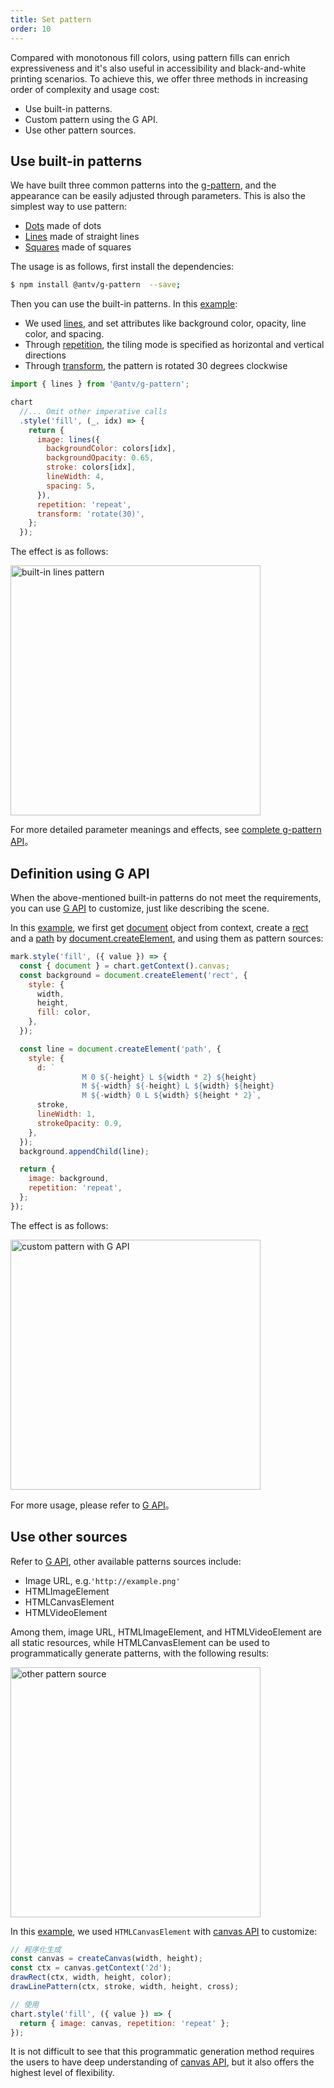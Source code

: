 ```yaml
---
title: Set pattern
order: 10
---
```


Compared with monotonous fill colors, using pattern fills can enrich expressiveness and it's also useful in accessibility and black-and-white printing scenarios. To achieve this, we offer three methods in increasing order of complexity and usage cost:

* Use built-in patterns.
* Custom pattern using the G API.
* Use other pattern sources.

## Use built-in patterns

We have built three common patterns into the [g-pattern](https://g.antv.antgroup.com/api/css/pattern#g-pattern), and the appearance can be easily adjusted through parameters. This is also the simplest way to use pattern:

* [Dots](https://g.antv.antgroup.com/api/css/pattern#dots) made of dots
* [Lines](https://g.antv.antgroup.com/api/css/pattern#lines) made of straight lines
* [Squares](https://g.antv.antgroup.com/api/css/pattern#squares) made of squares

The usage is as follows, first install the dependencies:

```bash
$ npm install @antv/g-pattern  --save;
```

Then you can use the built-in patterns. In this [example](/en/examples/theme/pattern#lines-pattern):

* We used [lines](https://g.antv.antgroup.com/api/css/pattern#lines), and set attributes like background color, opacity, line color, and spacing.
* Through [repetition](https://g.antv.antgroup.com/api/css/pattern#repetition), the tiling mode is specified as horizontal and vertical directions
* Through [transform](https://g.antv.antgroup.com/api/css/pattern#transform), the pattern is rotated 30 degrees clockwise

```js
import { lines } from '@antv/g-pattern';

chart
  //... Omit other imperative calls
  .style('fill', (_, idx) => {
    return {
      image: lines({
        backgroundColor: colors[idx],
        backgroundOpacity: 0.65,
        stroke: colors[idx],
        lineWidth: 4,
        spacing: 5,
      }),
      repetition: 'repeat',
      transform: 'rotate(30)',
    };
  });
```

The effect is as follows:

<img src="https://mdn.alipayobjects.com/huamei_qa8qxu/afts/img/A*Pf4HQJPkQxYAAAAAAAAAAAAADmJ7AQ/original" alt="built-in lines pattern" width="400">

For more detailed parameter meanings and effects, see [complete g-pattern API](https://g.antv.antgroup.com/api/css/pattern#g-pattern)。

## Definition using G API

When the above-mentioned built-in patterns do not meet the requirements, you can use [G API](https://g.antv.antgroup.com/guide/chapter1) to customize, just like describing the scene.

In this [example](/en/examples/theme/pattern/#custom-pattern-with-g-api), we first get [document](https://g.antv.antgroup.com/api/builtin-objects/document) object from context, create a [rect](https://g.antv.antgroup.com/api/basic/rect) and a [path](https://g.antv.antgroup.com/api/basic/path) by [document.createElement](https://g.antv.antgroup.com/api/builtin-objects/document#createelement), and using them as pattern sources:

```js
mark.style('fill', ({ value }) => {
  const { document } = chart.getContext().canvas;
  const background = document.createElement('rect', {
    style: {
      width,
      height,
      fill: color,
    },
  });

  const line = document.createElement('path', {
    style: {
      d: `
                M 0 ${-height} L ${width * 2} ${height}
                M ${-width} ${-height} L ${width} ${height}
                M ${-width} 0 L ${width} ${height * 2}`,
      stroke,
      lineWidth: 1,
      strokeOpacity: 0.9,
    },
  });
  background.appendChild(line);

  return {
    image: background,
    repetition: 'repeat',
  };
});
```

The effect is as follows:

<img src="https://mdn.alipayobjects.com/huamei_qa8qxu/afts/img/A*W33JRoaMGPoAAAAAAAAAAAAADmJ7AQ/original" alt="custom pattern with G API" width="400">

For more usage, please refer to [G API](https://g.antv.antgroup.com/api/css/pattern#rect)。

## Use other sources

Refer to [G API](https://g.antv.antgroup.com/api/css/pattern#image), other available patterns sources include:

* Image URL, e.g.`'http://example.png'`
* HTMLImageElement
* HTMLCanvasElement
* HTMLVideoElement

Among them, image URL, HTMLImageElement, and HTMLVideoElement are all static resources, while HTMLCanvasElement can be used to programmatically generate patterns, with the following results:

<img src="https://gw.alipayobjects.com/mdn/rms_6ae20b/afts/img/A*cRmFTItZOtYAAAAAAAAAAAAAARQnAQ" alt="other pattern source" width="400">

In this [example](/en/examples/theme/pattern/#custom-pattern-with-canvas), we used `HTMLCanvasElement` with [canvas API](https://developer.mozilla.org/en-US/docs/Web/API/Canvas_API) to customize:

```js
// 程序化生成
const canvas = createCanvas(width, height);
const ctx = canvas.getContext('2d');
drawRect(ctx, width, height, color);
drawLinePattern(ctx, stroke, width, height, cross);

// 使用
chart.style('fill', ({ value }) => {
  return { image: canvas, repetition: 'repeat' };
});
```

It is not difficult to see that this programmatic generation method requires the users to have deep understanding of [canvas API](https://developer.mozilla.org/en-US/docs/Web/API/Canvas_API), but it also offers the highest level of flexibility.
